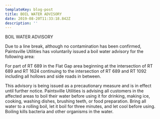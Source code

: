 ```yaml
---
templateKey: blog-post
title: BOIL WATER ADVISORY
date: 2019-08-20T11:33:18.842Z
description: ''
---
```

BOIL WATER ADVISORY



Due to a line break, although no contamination has been confirmed, Paintsville Utilities has voluntarily issued a boil water advisory for the following area:



For part of RT 689 in the Flat Gap area beginning at the intersection of RT 689 and RT 1624 continuing to the intersection of RT 689 and RT 1092 including all hollows and side roads in between.



This advisory is being issued as a precautionary measure and is in effect until further notice. Paintsville Utilities is advising all customers in the affected areas to boil their water before using it for drinking, making ice, cooking, washing dishes, brushing teeth, or food preparation. Bring all water to a rolling boil, let it boil for three minutes, and let cool before using. Boiling kills bacteria and other organisms in the water.
